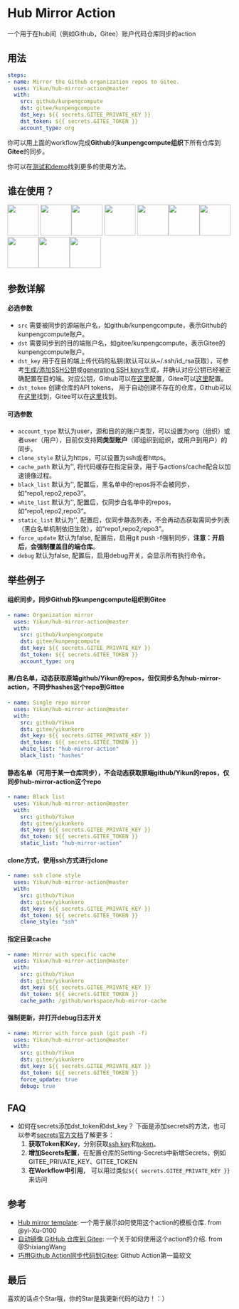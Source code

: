 # Hub Mirror Action

一个用于在hub间（例如Github，Gitee）账户代码仓库同步的action

## 用法

```yaml
steps:
- name: Mirror the Github organization repos to Gitee.
  uses: Yikun/hub-mirror-action@master
  with:
    src: github/kunpengcompute
    dst: gitee/kunpengcompute
    dst_key: ${{ secrets.GITEE_PRIVATE_KEY }}
    dst_token: ${{ secrets.GITEE_TOKEN }}
    account_type: org
```

你可以用上面的workflow完成**Github**的**kunpengcompute组织**下所有仓库到**Gitee**的同步。

你可以在[测试和demo](https://github.com/Yikun/hub-mirror-action/tree/master/.github/workflows)找到更多的使用方法。

## 谁在使用？
<a href="https://github.com/kunpengcompute" > <img src="https://user-images.githubusercontent.com/1736354/95939597-040a1500-0e0f-11eb-99f8-4fc312751681.jpg" width="70"></a> <a href="https://github.com/openeuler-mirror" > <img src="https://user-images.githubusercontent.com/1736354/95939584-feacca80-0e0e-11eb-88cf-bc002ded0bd5.jpg"  width="70"><a href="https://github.com/mindspore-ai" ><img src="https://user-images.githubusercontent.com/1736354/95939590-00768e00-0e0f-11eb-8436-7875a0bb6c92.jpg" width="70"></a> <a href="https://github.com/opengauss-mirror" ><img src="https://user-images.githubusercontent.com/1736354/95939582-fc4a7080-0e0e-11eb-94e6-288c4afd0278.jpg"  width="70"></a> <a href="https://github.com/openlookeng" ><img src="https://user-images.githubusercontent.com/1736354/95939601-05d3d880-0e0f-11eb-86a6-01ef95e7b85e.jpg"  width="70"></a><a href="https://github.com/WeBankFinTech" ><img src="https://user-images.githubusercontent.com/1736354/95939579-fa80ad00-0e0e-11eb-9e44-264b1cf27374.jpg"  width="70"></a><a href="https://github.com/WeBankPartners" ><img src="https://user-images.githubusercontent.com/1736354/95940763-c5c22500-0e11-11eb-9890-c7d1b6fa5aa3.jpg"  width="70"></a><a href="https://github.com/openbiox" ><img src="https://user-images.githubusercontent.com/1736354/95940344-aaa2e580-0e10-11eb-863d-1ff2c5a04cfa.jpg"  width="70"></a><a href="https://github.com/renwu-cool" ><img src="https://user-images.githubusercontent.com/1736354/95940437-eb9afa00-0e10-11eb-9fe2-65a8e68c6698.jpg"  width="70"></a><a><img src="https://user-images.githubusercontent.com/1736354/95940571-42a0cf00-0e11-11eb-9ee2-cd497b50f06a.png"  width="70"></a>

## 参数详解
#### 必选参数
- `src` 需要被同步的源端账户名，如github/kunpengcompute，表示Github的kunpengcompute账户。
- `dst` 需要同步到的目的端账户名，如gitee/kunpengcompute，表示Gitee的kunpengcompute账户。
- `dst_key` 用于在目的端上传代码的私钥(默认可以从~/.ssh/id_rsa获取），可参考[生成/添加SSH公钥](https://gitee.com/help/articles/4181)或[generating SSH keys](https://docs.github.com/articles/generating-an-ssh-key/)生成，并确认对应公钥已经被正确配置在目的端。对应公钥，Github可以在[这里](https://github.com/settings/keys)配置，Gitee可以[这里](https://gitee.com/profile/sshkeys)配置。
- `dst_token` 创建仓库的API tokens， 用于自动创建不存在的仓库，Github可以在[这里](https://github.com/settings/tokens)找到，Gitee可以在[这里](https://gitee.com/profile/personal_access_tokens)找到。

#### 可选参数
- `account_type` 默认为user，源和目的的账户类型，可以设置为org（组织）或者user（用户），目前仅支持**同类型账户**（即组织到组织，或用户到用户）的同步。
- `clone_style` 默认为https，可以设置为ssh或者https。
- `cache_path` 默认为'', 将代码缓存在指定目录，用于与actions/cache配合以加速镜像过程。
- `black_list` 默认为'', 配置后，黑名单中的repos将不会被同步，如“repo1,repo2,repo3”。
- `white_list` 默认为'', 配置后，仅同步白名单中的repos，如“repo1,repo2,repo3”。
- `static_list` 默认为'', 配置后，仅同步静态列表，不会再动态获取需同步列表（黑白名单机制依旧生效），如“repo1,repo2,repo3”。
- `force_update` 默认为false, 配置后，启用git push -f强制同步，**注意：开启后，会强制覆盖目的端仓库**。
- `debug` 默认为false, 配置后，启用debug开关，会显示所有执行命令。

## 举些例子

#### 组织同步，同步Github的kunpengcompute组织到Gitee
```yaml
- name: Organization mirror
  uses: Yikun/hub-mirror-action@master
  with:
    src: github/kunpengcompute
    dst: gitee/kunpengcompute
    dst_key: ${{ secrets.GITEE_PRIVATE_KEY }}
    dst_token: ${{ secrets.GITEE_TOKEN }}
    account_type: org
```

#### 黑/白名单，动态获取原端github/Yikun的repos，但仅同步名为hub-mirror-action，不同步hashes这个repo到Gittee
```yaml
- name: Single repo mirror
  uses: Yikun/hub-mirror-action@master
  with:
    src: github/Yikun
    dst: gitee/yikunkero
    dst_key: ${{ secrets.GITEE_PRIVATE_KEY }}
    dst_token: ${{ secrets.GITEE_TOKEN }}
    white_list: "hub-mirror-action"
    black_list: "hashes"
```

#### 静态名单（可用于某一仓库同步），不会动态获取原端github/Yikun的repos，仅同步hub-mirror-action这个repo
```yaml
- name: Black list
  uses: Yikun/hub-mirror-action@master
  with:
    src: github/Yikun
    dst: gitee/yikunkero
    dst_key: ${{ secrets.GITEE_PRIVATE_KEY }}
    dst_token: ${{ secrets.GITEE_TOKEN }}
    static_list: "hub-mirror-action"
```

#### clone方式，使用ssh方式进行clone
```yaml
- name: ssh clone style
  uses: Yikun/hub-mirror-action@master
  with:
    src: github/Yikun
    dst: gitee/yikunkero
    dst_key: ${{ secrets.GITEE_PRIVATE_KEY }}
    dst_token: ${{ secrets.GITEE_TOKEN }}
    clone_style: "ssh"
```

#### 指定目录cache
```yaml
- name: Mirror with specific cache
  uses: Yikun/hub-mirror-action@master
  with:
    src: github/Yikun
    dst: gitee/yikunkero
    dst_key: ${{ secrets.GITEE_PRIVATE_KEY }}
    dst_token: ${{ secrets.GITEE_TOKEN }}
    cache_path: /github/workspace/hub-mirror-cache
```

#### 强制更新，并打开debug日志开关
```yaml
- name: Mirror with force push (git push -f)
  uses: Yikun/hub-mirror-action@master
  with:
    src: github/Yikun
    dst: gitee/yikunkero
    dst_key: ${{ secrets.GITEE_PRIVATE_KEY }}
    dst_token: ${{ secrets.GITEE_TOKEN }}
    force_update: true
    debug: true
```

## FAQ

- 如何在secrets添加dst_token和dst_key？
  下面是添加secrets的方法，也可以参考[secrets官方文档](https://help.github.com/en/actions/configuring-and-managing-workflows/creating-and-storing-encrypted-secrets)了解更多：
  1. **获取Token和Key**，分别获取[ssh key](https://gitee.com/profile/sshkeys)和[token](https://gitee.com/profile/personal_access_tokens)。
  2. **增加Secrets配置**，在配置仓库的Setting-Secrets中新增Secrets，例如GITEE_PRIVATE_KEY、GITEE_TOKEN
  3. **在Workflow中引用**， 可以用过类似`${{ secrets.GITEE_PRIVATE_KEY }}`来访问

## 参考
- [Hub mirror template](https://github.com/yi-Xu-0100/hub-mirror): 一个用于展示如何使用这个action的模板仓库. from @yi-Xu-0100
- [自动镜像 GitHub 仓库到 Gitee](https://github.com/ShixiangWang/sync2gitee): 一个关于如何使用这个action的介绍. from @ShixiangWang
- [巧用Github Action同步代码到Gitee](http://yikun.github.io/2020/01/17/%E5%B7%A7%E7%94%A8Github-Action%E5%90%8C%E6%AD%A5%E4%BB%A3%E7%A0%81%E5%88%B0Gitee/): Github Action第一篇软文

## 最后

喜欢的话点个Star哦，你的Star是我更新代码的动力！：）
